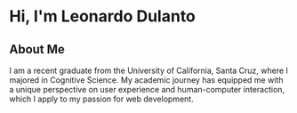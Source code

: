 <h1>Hi, I'm Leonardo Dulanto</h1>

<h2>About Me</h2>

<p>I am a recent graduate from the University of California, Santa Cruz, where I majored in Cognitive Science. My academic journey has equipped me with a unique perspective on user experience and human-computer interaction, which I apply to my passion for web development.</p>
